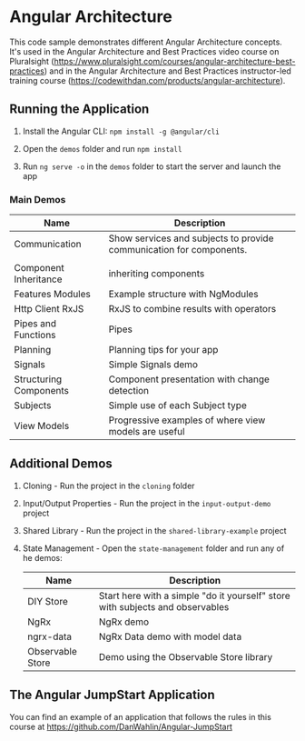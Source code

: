 # Angular Architecture

This code sample demonstrates different Angular Architecture concepts. It's used in the Angular Architecture and Best Practices video course on Pluralsight (https://www.pluralsight.com/courses/angular-architecture-best-practices) and in the Angular Architecture and Best Practices instructor-led training course (https://codewithdan.com/products/angular-architecture).

## Running the Application

1. Install the Angular CLI: `npm install -g @angular/cli`

1. Open the `demos` folder and run `npm install`

1. Run `ng serve -o` in the `demos` folder to start the server and launch the app

### Main Demos

| Name                   | Description                                                         |
| ---------------------- | ------------------------------------------------------------------- |
| Communication          | Show services and subjects to provide communication for components. |
|                        |
| Component Inheritance  | inheriting components                                               |
| Features Modules       | Example structure with NgModules                                    |
| Http Client RxJS       | RxJS to combine results with operators                              |
| Pipes and Functions    | Pipes                                                               |
| Planning               | Planning tips for your app                                          |
| Signals                | Simple Signals demo                                                 |
| Structuring Components | Component presentation with change detection                        |
| Subjects               | Simple use of each Subject type                                     |
| View Models            | Progressive examples of where view models are useful                |

## Additional Demos

1. Cloning - Run the project in the `cloning` folder
1. Input/Output Properties - Run the project in the `input-output-demo` project
1. Shared Library - Run the project in the `shared-library-example` project
1. State Management - Open the `state-management` folder and run any of he demos:

   | Name             | Description                                                                   |
   | ---------------- | ----------------------------------------------------------------------------- |
   | DIY Store        | Start here with a simple "do it yourself" store with subjects and observables |
   | NgRx             | NgRx demo                                                                     |
   | ngrx-data        | NgRx Data demo with model data                                                |
   | Observable Store | Demo using the Observable Store library                                       |

## The Angular JumpStart Application

You can find an example of an application that follows the rules in this course at https://github.com/DanWahlin/Angular-JumpStart
